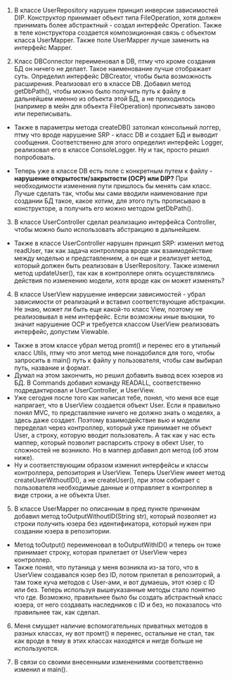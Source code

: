1. В классе UserRepository нарушен принцип инверсии зависимостей DIP. Конструктор принимает объект типа FileOperation, 
хотя должен принимать более абстрактный - создал интерфейс Operation. Также в теле конструктора создается композиционная связь 
с объектом класса UserMapper. Также поле UserMapper лучше заменить на интерфейс Mapper.


2. Класс DBConnector переименовал в DB, птму что кроме создания БД он ничего не делает. Такое наименование лучше отображает суть.
Определил интерфейс DBCreator, чтобы была возможность расширения. Реализовал его в классе DB. Добавил метод getDbPath(), 
чтобы можно было получить путь к файлу в дальнейшем именно из объекта этой БД, а не приходилось (например в мейн для 
объекта FileOperation) прописывать заново или переписывать. 

- Также в параметры метода createDB() затолкал консольный логгер, птму что вроде нарушение SRP - класс DB 
и создает БД и выводит сообщения. Соответственно для этого определил интерфейс Logger, реализовал его в классе ConsoleLogger.
Ну и так, просто решил попробовать.


- Теперь уже в классе DB есть поле с конкретным путем к файлу - **нарушение открытости/закрытости (OCP) или DIP?** При необходимости
изменения пути пришлось бы менять сам класс. Лучше сделать так, чтобы мы сами вводили наименование при создании БД такое, 
какое хотим, для этого путь прописываю в конструкторе, а получить его можно методом getDbPath().


3. В классе UserController сделал реализацию интерфейса Controller, чтобы можно было использовать абстракцию в дальнейшем.

- Также в классе UserController нарушен принцип SRP: изменил метод readUser, так как задача контроллера вроде как взаимодействие 
между моделью и представлением, а он еще и реализует метод, который должен быть реализован в UserRepository. Также изменил метод 
updateUser(), так как в контроллере опять осуществлялись действия по изменению модели, хотя вроде как он может изменять?


4. В классе UserView нарушение инверсии зависимостей - убрал зависимости от реализаций и вставил соответствующие абстракции. 
Не знаю, может ли быть еще какой-то класс View, поэтому не реализовывал в нем интерфейс. Если возможны иные вьюшки, то значит 
нарушение OCP и требуется классом UserView реализовать интерфейс, допустим Viewable. 
- Также в этом классе убрал метод promt() и перенес его в утильный класс Utils, птму что этот метод мне понадобился для того,
чтобы запросить в main() путь к файлу у пользователя, чтобы сам выбирал путь, название и формат.
- Думал на этом закончить, но решил добавить вывод всех юзеров из БД. В Commands добавил команду READALL, соответственно
подредактировал и UserController, и UserView.
- Уже сегодня после того как написал тебе, понял, что меня все еще напрягает, что в UserView создается объект User. Если я правильно
понял MVC, то представление ничего не должно знать о моделях, а здесь даже создает. Поэтому взаимодействие вью и модели переделал через
контроллер, который уже принимает не объект User, а строку, которую вводит пользователь. А так как у нас есть маппер,
который позволит распарсить строку в обект User, то сложностей не возникло. Но в маппер добавил доп метод (об этом ниже).
- Ну и соответствующим образом изменил интерфейсы и классы контроллера, репозитория и UserView. Теперь UserView имеет метод
createUserWithoutID(), а не createUser(), при этом собирает с пользователя необходимые данные и отправляет в контроллер в
виде строки, а не объекта User.

5. В классе UserMapper по описанным в пред пункте причинам добавил метод toOutputWithoutID(String str), который позволяет
из строки получить юзера без идентификатора, который нужен при создании юзера в репозитории. 
- Метод toOutput() переименовал в toOutputWithID() и теперь он тоже принимает строку, которая прилетает от UserView через контроллер.
- Также понял, что путаница у меня возникла из-за того, что в UserView создавался юзер без ID, потом прилетал в репозиторий,
а там тоже куча методов с User-ами, и вот думаешь, этот юзер с ID или без. Теперь используя вышеуказанные методы стало
понятно что где. Возможно, правильнее было бы создать абстрактный класс юзера, от него создавать наследников с ID и без,
но показалось что правильнее так, как сделал.


6. Меня смущает наличие вспомогательных приватных методов в разных классах, ну вот промт() я перенес, остальные не стал,
так как вроде в тему в этих классах находятся и нигде больше не используются.


7. В связи со своими внесенными изменениями соответственно изменил и main().



